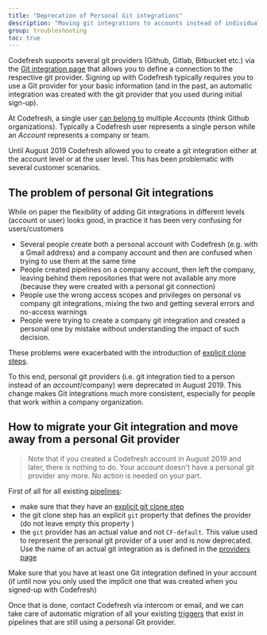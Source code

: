 ```yaml
---
title: "Deprecation of Personal Git integrations"
description: "Moving git integrations to accounts instead of individual users"
group: troubleshooting
toc: true
---
```



Codefresh supports several git providers (Github, Gitlab, Bitbucket etc.) via the [Git integration page]({{site.baseurl}}/docs/integrations/git-providers/) that allows you to define a connection to the respective git provider. Signing up with Codefresh typically requires you to use a Git provider for your basic information (and in the past, an automatic integration was created with the git provider that you used during initial sign-up).


At Codefresh, a single user [can belong to]({{site.baseurl}}/docs/enterprise/ent-account-mng/) multiple *Accounts* (think Github organizations). Typically a Codefresh user represents a single person while an *Account* represents a company or team.

Until August 2019 Codefresh allowed you to create a git integration either at the account level or at the user level. This has been problematic with several customer scenarios.

## The problem of personal Git integrations

While on paper the flexibility of adding Git integrations in different levels (account or user) looks good, in practice it has been very confusing for users/customers

* Several people create both a personal account with Codefresh (e.g. with a Gmail address) and a company account and then are confused when trying to use
them at the same time 
* People created pipelines on a company account, then left the company, leaving behind them repositories that were not available any more (because they were created with a personal git connection)
* People use the wrong access scopes and privileges on personal vs company git integrations, mixing the two and getting several errors and no-access warnings
* People were trying to create a company git integration and created a personal one by mistake without understanding the impact of such decision.

These problems were exacerbated with the introduction of [explicit clone steps]({{site.baseurl}}/docs/troubleshooting/git-step-migration/).

To this end, personal git providers (i.e. git integration tied to a person instead of an *account*/company) were deprecated in August 2019. This change makes Git integrations much more consistent, especially for people that work within a company organization.




## How to migrate your Git integration and move away from a personal Git provider

>Note that if you created a Codefresh account in August 2019 and later, there is nothing to do. Your account doesn't have a personal git provider any more. No action is needed on your part.

First of all for all existing [pipelines]({{site.baseurl}}/docs/configure-ci-cd-pipeline/introduction-to-codefresh-pipelines/):

* make sure that they have an [explicit git clone step]({{site.baseurl}}/docs/codefresh-yaml/steps/git-clone/)
* the git clone step has an explicit `git` property that defines the provider (do not leave empty this property )
* the `git` provider has an actual value and not `CF-default`. This value used to represent the personal git provider of a user and is now deprecated. Use the name of an actual git integration as is defined in the [providers page]({{site.baseurl}}/docs/integrations/git-providers/)

Make sure that you have at least one Git integration defined in your account (if until now you only used the implicit one that was created when you signed-up with Codefresh)

Once that is done, contact Codefresh via intercom or email, and we can take care of automatic migration of all your existing [triggers]({{site.baseurl}}/docs/configure-ci-cd-pipeline/triggers/git-triggers/) that exist in pipelines that are still using a personal Git provider.



